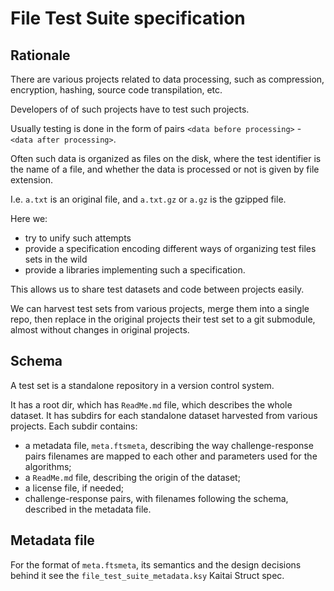 File Test Suite specification
=============================

Rationale
---------

There are various projects related to data processing, such as compression, encryption, hashing, source code transpilation, etc.

Developers of of such projects have to test such projects.

Usually testing is done in the form of pairs `<data before processing>` - `<data after processing>`.

Often such data is organized as files on the disk, where the test identifier is the name of a file, and whether the data is processed or not is given by file extension.

I.e. `a.txt` is an original file, and `a.txt.gz` or `a.gz` is the gzipped file.

Here we:

* try to unify such attempts
* provide a specification encoding different ways of organizing test files sets in the wild
* provide a libraries implementing such a specification.

This allows us to share test datasets and code between projects easily.

We can harvest test sets from various projects, merge them into a single repo, then replace in the original projects their test set to a git submodule, almost without changes in original projects.

Schema
------

A test set is a standalone repository in a version control system.

It has a root dir, which has `ReadMe.md` file, which describes the whole dataset.
It has subdirs for each standalone dataset harvested from various projects.
Each subdir contains:
* a metadata file, `meta.ftsmeta`, describing the way challenge-response pairs filenames are mapped to each other and parameters used for the algorithms;
* a `ReadMe.md` file, describing the origin of the dataset;
* a license file, if needed;
* challenge-response pairs, with filenames following the schema, described in the metadata file.

Metadata file
--------------

For the format of `meta.ftsmeta`, its semantics and the design decisions behind it see the `file_test_suite_metadata.ksy` Kaitai Struct spec.

